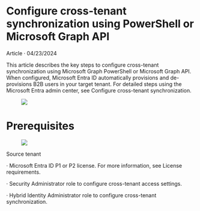 # Configure cross-tenant synchronization using PowerShell or Microsoft Graph API

Article · 04/23/2024

This article describes the key steps to configure cross-tenant synchronization using Microsoft Graph PowerShell or Microsoft Graph API. When configured, Microsoft Entra ID automatically provisions and de-provisions B2B users in your target tenant. For detailed steps using the Microsoft Entra admin center, see Configure cross-tenant synchronization.

<figure>

![](figures/0)

<!-- FigureContent="Source tenant Target tenant Internal Internal UserS1 UserS2 UserS3 UserT1 UserT2 UserT3 GroupT1 Outbound access settings :selected: > Automatically redeem invitations Cross-tenant synchronization External UserS1 UserS3 Configuration Inbound access settings :selected: Allow users sync into this tenant Scope :selected: Automatically redeem invitations UserS1 UserS3 Scoping filters department EQUALS Marketing Attribute mappings accountEnabled accountEnabled employeeld employeeld userPrincipalName userPrincipalName + extensionName companyName" -->

</figure>



# Prerequisites

<figure>

![](figures/1)

</figure>


Source tenant

· Microsoft Entra ID P1 or P2 license. For more information, see License requirements.

· Security Administrator role to configure cross-tenant access settings.

· Hybrid Identity Administrator role to configure cross-tenant synchronization.
